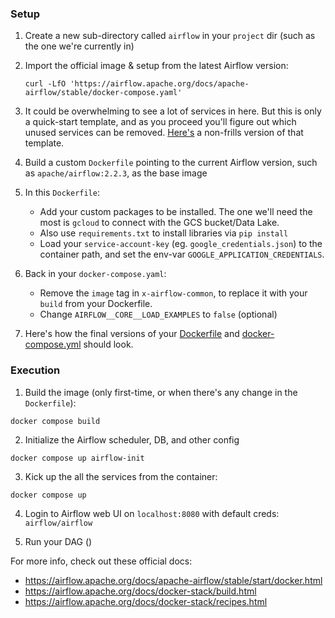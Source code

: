
### Setup

1. Create a new sub-directory called `airflow` in your `project` dir (such as the one we're currently in)
   
2. Import the official image & setup from the latest Airflow version:
   ```shell
   curl -LfO 'https://airflow.apache.org/docs/apache-airflow/stable/docker-compose.yaml'
   ```
   
3. It could be overwhelming to see a lot of services in here. 
   But this is only a quick-start template, and as you proceed you'll figure out which unused services can be removed.
   [Here's](extras/docker-compose-nofrills.yml) a non-frills version of that template.
   
4. Build a custom `Dockerfile` pointing to the current Airflow version, 
   such as `apache/airflow:2.2.3`, as the base image
   
5. In this `Dockerfile`:
   * Add your custom packages to be installed. The one we'll need the most is `gcloud` to connect with the GCS bucket/Data Lake.
   * Also use `requirements.txt` to install libraries via  `pip install`
   * Load your `service-account-key` (eg. `google_credentials.json`) to the container path, and set the env-var `GOOGLE_APPLICATION_CREDENTIALS`.
   
6. Back in your `docker-compose.yaml`:
   * Remove the `image` tag in `x-airflow-common`, to replace it with your `build` from your Dockerfile.
   * Change `AIRFLOW__CORE__LOAD_EXAMPLES` to `false` (optional)
   
7. Here's how the final versions of your [Dockerfile](./Dockerfile) and [docker-compose.yml](./docker-compose.yaml) should look.
   

### Execution

1. Build the image (only first-time, or when there's any change in the `Dockerfile`):
```shell
docker compose build
```

2. Initialize the Airflow scheduler, DB, and other config
```shell
docker compose up airflow-init
```

3. Kick up the all the services from the container:
```shell
docker compose up
```

4. Login to Airflow web UI on `localhost:8080` with default creds: `airflow/airflow`

5. Run your DAG ()


For more info, check out these official docs:
   * https://airflow.apache.org/docs/apache-airflow/stable/start/docker.html
   * https://airflow.apache.org/docs/docker-stack/build.html
   * https://airflow.apache.org/docs/docker-stack/recipes.html
   